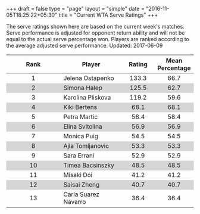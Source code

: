 +++
draft = false
type = "page" 
layout = "simple"
date = "2016-11-05T18:25:22+05:30"
title = "Current WTA Serve Ratings"
+++

The serve ratings shown here are based on the current week's matches. Serve performance is adjusted for opponent return ability and will not be equal to the actual serve percentage won. Players are ranked according to the average adjusted serve performance. Updated: 2017-06-09

<table class='gmisc_table' style='border-collapse: collapse; margin-top: 1em; margin-bottom: 1em;' >
<thead>
<tr>
<th style='border-bottom: 1px solid grey; border-top: 2px solid grey; text-align: center;'>Rank</th>
<th style='border-bottom: 1px solid grey; border-top: 2px solid grey; text-align: center;'>Player</th>
<th style='border-bottom: 1px solid grey; border-top: 2px solid grey; text-align: center;'>Rating</th>
<th style='border-bottom: 1px solid grey; border-top: 2px solid grey; text-align: center;'>Mean Percentage</th>
</tr>
</thead>
<tbody>
<tr>
<td style='width:40%; text-align: center;'>1</td>
<td style='width:40%; text-align: left;'>Jelena Ostapenko</td>
<td style='width:40%; text-align: center;'>133.3</td>
<td style='width:40%; text-align: center;'>66.7</td>
</tr>
<tr style='background-color: #d6d6d6;'>
<td style='width:40%; background-color: #d6d6d6; text-align: center;'>2</td>
<td style='width:40%; background-color: #d6d6d6; text-align: left;'>Simona Halep</td>
<td style='width:40%; background-color: #d6d6d6; text-align: center;'>125.5</td>
<td style='width:40%; background-color: #d6d6d6; text-align: center;'>62.7</td>
</tr>
<tr>
<td style='width:40%; text-align: center;'>3</td>
<td style='width:40%; text-align: left;'>Karolina Pliskova</td>
<td style='width:40%; text-align: center;'>119.2</td>
<td style='width:40%; text-align: center;'>59.6</td>
</tr>
<tr style='background-color: #d6d6d6;'>
<td style='width:40%; background-color: #d6d6d6; text-align: center;'>4</td>
<td style='width:40%; background-color: #d6d6d6; text-align: left;'>Kiki Bertens</td>
<td style='width:40%; background-color: #d6d6d6; text-align: center;'>68.1</td>
<td style='width:40%; background-color: #d6d6d6; text-align: center;'>68.1</td>
</tr>
<tr>
<td style='width:40%; text-align: center;'>5</td>
<td style='width:40%; text-align: left;'>Petra Martic</td>
<td style='width:40%; text-align: center;'>58.4</td>
<td style='width:40%; text-align: center;'>58.4</td>
</tr>
<tr style='background-color: #d6d6d6;'>
<td style='width:40%; background-color: #d6d6d6; text-align: center;'>6</td>
<td style='width:40%; background-color: #d6d6d6; text-align: left;'>Elina Svitolina</td>
<td style='width:40%; background-color: #d6d6d6; text-align: center;'>56.9</td>
<td style='width:40%; background-color: #d6d6d6; text-align: center;'>56.9</td>
</tr>
<tr>
<td style='width:40%; text-align: center;'>7</td>
<td style='width:40%; text-align: left;'>Monica Puig</td>
<td style='width:40%; text-align: center;'>54.5</td>
<td style='width:40%; text-align: center;'>54.5</td>
</tr>
<tr style='background-color: #d6d6d6;'>
<td style='width:40%; background-color: #d6d6d6; text-align: center;'>8</td>
<td style='width:40%; background-color: #d6d6d6; text-align: left;'>Ajla Tomljanovic</td>
<td style='width:40%; background-color: #d6d6d6; text-align: center;'>53.3</td>
<td style='width:40%; background-color: #d6d6d6; text-align: center;'>53.3</td>
</tr>
<tr>
<td style='width:40%; text-align: center;'>9</td>
<td style='width:40%; text-align: left;'>Sara Errani</td>
<td style='width:40%; text-align: center;'>52.9</td>
<td style='width:40%; text-align: center;'>52.9</td>
</tr>
<tr style='background-color: #d6d6d6;'>
<td style='width:40%; background-color: #d6d6d6; text-align: center;'>10</td>
<td style='width:40%; background-color: #d6d6d6; text-align: left;'>Timea Bacsinszky</td>
<td style='width:40%; background-color: #d6d6d6; text-align: center;'>48.5</td>
<td style='width:40%; background-color: #d6d6d6; text-align: center;'>48.5</td>
</tr>
<tr>
<td style='width:40%; text-align: center;'>11</td>
<td style='width:40%; text-align: left;'>Misaki Doi</td>
<td style='width:40%; text-align: center;'>41.2</td>
<td style='width:40%; text-align: center;'>41.2</td>
</tr>
<tr style='background-color: #d6d6d6;'>
<td style='width:40%; background-color: #d6d6d6; text-align: center;'>12</td>
<td style='width:40%; background-color: #d6d6d6; text-align: left;'>Saisai Zheng</td>
<td style='width:40%; background-color: #d6d6d6; text-align: center;'>40.7</td>
<td style='width:40%; background-color: #d6d6d6; text-align: center;'>40.7</td>
</tr>
<tr>
<td style='width:40%; border-bottom: 2px solid grey; text-align: center;'>13</td>
<td style='width:40%; border-bottom: 2px solid grey; text-align: left;'>Carla Suarez Navarro</td>
<td style='width:40%; border-bottom: 2px solid grey; text-align: center;'>36.4</td>
<td style='width:40%; border-bottom: 2px solid grey; text-align: center;'>36.4</td>
</tr>
</tbody>
</table>
